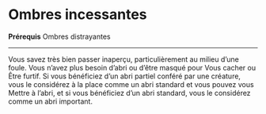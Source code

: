 # Ombres incessantes

<p><strong>Prérequis</strong> Ombres distrayantes</p>
<hr>
<p>Vous savez très bien passer inaperçu, particulièrement au milieu d’une foule. Vous n’avez plus besoin d’abri ou d’être masqué pour Vous cacher ou Être furtif. Si vous bénéficiez d’un abri partiel conféré par une créature, vous le considérez à la place comme un abri standard et vous pouvez vous Mettre à l’abri, et si vous bénéficiez d’un abri standard, vous le considérez comme un abri important.</p>